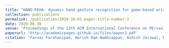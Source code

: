 ```yaml
---
title: "HAND-REHA: dynamic hand gesture recognition for game-based wrist rehabilitation"
collection: publications
permalink: /publication/2010-10-01-paper-title-number-2
date: 2020-06-30
venue: 'Proceedings of the 13th ACM International Conference on PErvasive Technologies Related to Assistive Environments'
paperurl: 'http://academicpages.github.io/files/paper2.pdf'
citation: 'Farnaz Farahanipad, Harish Ram Nambiappan, Ashish Jaiswal, Maria Kyrarini, and Fillia Makedon. "HAND-REHA: dynamic hand gesture recognition for game-based wrist rehabilitation." In Proceedings of the 13th ACM International Conference on PErvasive Technologies Related to Assistive Environments, pp. 1-9. 2020.'
---
```

